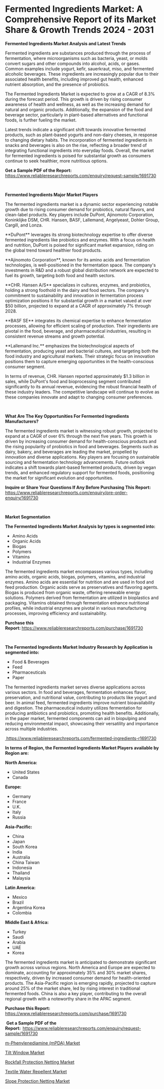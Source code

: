 <p><h1>Fermented Ingredients Market: A Comprehensive Report of its Market Share & Growth Trends 2024 - 2031</h1></p><p><strong>Fermented Ingredients Market Analysis and Latest Trends</strong></p>
<p><p>Fermented ingredients are substances produced through the process of fermentation, where microorganisms such as bacteria, yeast, or molds convert sugars and other compounds into alcohol, acids, or gases. Common examples include yogurt, kefir, sauerkraut, miso, and fermented alcoholic beverages. These ingredients are increasingly popular due to their associated health benefits, including improved gut health, enhanced nutrient absorption, and the presence of probiotics.</p><p>The Fermented Ingredients Market is expected to grow at a CAGR of 8.3% during the forecast period. This growth is driven by rising consumer awareness of health and wellness, as well as the increasing demand for natural and organic products. Additionally, the expansion of the food and beverage sector, particularly in plant-based alternatives and functional foods, is further fueling the market. </p><p>Latest trends indicate a significant shift towards innovative fermented products, such as plant-based yogurts and non-dairy cheeses, in response to changing dietary habits. The incorporation of fermented ingredients in snacks and beverages is also on the rise, reflecting a broader trend of integrating functional ingredients into everyday foods. Overall, the market for fermented ingredients is poised for substantial growth as consumers continue to seek healthier, more nutritious options.</p></p>
<p><strong>Get a Sample PDF of the Report:&nbsp;</strong> <a href="https://www.reliableresearchreports.com/enquiry/request-sample/1691730?utm_campaign=1453&utm_medium=2&utm_source=Github&utm_content=ia&utm_term=18102024&utm_id=fermented-ingredients">https://www.reliableresearchreports.com/enquiry/request-sample/1691730</a></p>
<p>&nbsp;</p>
<p><strong>Fermented Ingredients Major Market Players</strong></p>
<p><p>The fermented ingredients market is a dynamic sector experiencing notable growth due to rising consumer demand for probiotics, natural flavors, and clean-label products. Key players include DuPont, Ajinomoto Corporation, Koninklijke DSM, CHR. Hansen, BASF, Lallemand, Angelyeast, Dohler Group, Cargill, and Lonza.</p><p>**DuPont** leverages its strong biotechnology expertise to offer diverse fermented ingredients like probiotics and enzymes. With a focus on health and nutrition, DuPont is poised for significant market expansion, riding on the global trend toward healthier food products.</p><p>**Ajinomoto Corporation**, known for its amino acids and fermentation technologies, is well-positioned in the fermentation space. The company's investments in R&D and a robust global distribution network are expected to fuel its growth, targeting both food and health sectors.</p><p>**CHR. Hansen A/S** specializes in cultures, enzymes, and probiotics, holding a strong foothold in the dairy and food sectors. The company's commitment to sustainability and innovation in fermentation process optimization positions it for substantial growth in a market valued at over $50 billion, projected to expand at a CAGR of approximately 7% through 2028.</p><p>**BASF SE** integrates its chemical expertise to enhance fermentation processes, allowing for efficient scaling of production. Their ingredients are pivotal in the food, beverage, and pharmaceutical industries, resulting in consistent revenue streams and growth potential.</p><p>**Lallemand Inc.** emphasizes the biotechnological aspects of fermentation, producing yeast and bacterial cultures, and targeting both the food industry and agricultural markets. Their strategic focus on innovation positions them to capture emerging opportunities in the health-conscious consumer segment.</p><p>In terms of revenue, CHR. Hansen reported approximately $1.3 billion in sales, while DuPont's food and bioprocessing segment contributed significantly to its annual revenue, evidencing the robust financial health of these industry leaders. The competitive landscape will continue to evolve as these companies innovate and adapt to changing consumer preferences.</p></p>
<p>&nbsp;</p>
<p><strong>What Are The Key Opportunities For Fermented Ingredients Manufacturers?</strong></p>
<p><p>The fermented ingredients market is witnessing robust growth, projected to expand at a CAGR of over 6% through the next five years. This growth is driven by increasing consumer demand for health-conscious products and the rising popularity of probiotics in food and beverages. Segments such as dairy, bakery, and beverages are leading the market, propelled by innovation and diverse applications. Key players are focusing on sustainable sourcing and fermentation technology advancements. Future outlook indicates a shift towards plant-based fermented products, driven by vegan trends, and enhanced regulatory support for fermented foods, positioning the market for significant evolution and opportunities.</p></p>
<p><strong>Inquire or Share Your Questions If Any Before Purchasing This Report:</strong> <a href="https://www.reliableresearchreports.com/enquiry/pre-order-enquiry/1691730?utm_campaign=1453&utm_medium=2&utm_source=Github&utm_content=ia&utm_term=18102024&utm_id=fermented-ingredients">https://www.reliableresearchreports.com/enquiry/pre-order-enquiry/1691730</a></p>
<p>&nbsp;</p>
<p><strong>Market Segmentation</strong></p>
<p><strong>The Fermented Ingredients Market Analysis by types is segmented into:</strong></p>
<p><ul><li>Amino Acids</li><li>Organic Acids</li><li>Biogas</li><li>Polymers</li><li>Vitamins</li><li>Industrial Enzymes</li></ul></p>
<p><p>The fermented ingredients market encompasses various types, including amino acids, organic acids, biogas, polymers, vitamins, and industrial enzymes. Amino acids are essential for nutrition and are used in food and feed production. Organic acids serve as preservatives and flavoring agents. Biogas is produced from organic waste, offering renewable energy solutions. Polymers derived from fermentation are utilized in bioplastics and packaging. Vitamins obtained through fermentation enhance nutritional profiles, while industrial enzymes are pivotal in various manufacturing processes, improving efficiency and sustainability.</p></p>
<p><strong>Purchase this Report:&nbsp;</strong><a href="https://www.reliableresearchreports.com/purchase/1691730?utm_campaign=1453&utm_medium=2&utm_source=Github&utm_content=ia&utm_term=18102024&utm_id=fermented-ingredients">https://www.reliableresearchreports.com/purchase/1691730</a></p>
<p>&nbsp;</p>
<p><strong>The Fermented Ingredients Market Industry Research by Application is segmented into:</strong></p>
<p><ul><li>Food & Beverages</li><li>Feed</li><li>Pharmaceuticals</li><li>Paper</li></ul></p>
<p><p>The fermented ingredients market serves diverse applications across various sectors. In food and beverages, fermentation enhances flavor, preservation, and nutritional value, contributing to products like yogurt and beer. In animal feed, fermented ingredients improve nutrient bioavailability and digestion. The pharmaceutical industry utilizes fermentation for producing antibiotics and probiotics, promoting health benefits. Additionally, in the paper market, fermented components can aid in biopulping and reducing environmental impact, showcasing their versatility and importance across multiple industries.</p></p>
<p><a href="https://www.reliableresearchreports.com/fermented-ingredients-r1691730?utm_campaign=1453&utm_medium=2&utm_source=Github&utm_content=ia&utm_term=18102024&utm_id=fermented-ingredients">&nbsp;https://www.reliableresearchreports.com/fermented-ingredients-r1691730</a></p>
<p><strong>In terms of Region, the Fermented Ingredients Market Players available by Region are:</strong></p>
<p>
    <p> <strong> North America: </strong>
        <ul>
            <li>United States</li>
            <li>Canada</li>
        </ul>
        </p> 
    <p> <strong> Europe: </strong>
        <ul>
            <li>Germany</li>
            <li>France</li>
            <li>U.K.</li>
            <li>Italy</li>
            <li>Russia</li>
        </ul>
        </p> 
    <p> <strong> Asia-Pacific: </strong>
        <ul>
            <li>China</li>
            <li>Japan</li>
            <li>South Korea</li>
            <li>India</li>
            <li>Australia</li>
            <li>China Taiwan</li>
            <li>Indonesia</li>
            <li>Thailand</li>
            <li>Malaysia</li>
        </ul>
        </p> 
    <p> <strong> Latin America: </strong>
        <ul>
            <li>Mexico</li>
            <li>Brazil</li>
            <li>Argentina Korea</li>
            <li>Colombia</li>
        </ul>
        </p> 
    <p> <strong> Middle East & Africa: </strong>
        <ul>
            <li>Turkey</li>
            <li>Saudi</li>
            <li>Arabia</li>
            <li>UAE</li>
            <li>Korea</li>
        </ul>
    </p>
    </p>
<p><p>The fermented ingredients market is anticipated to demonstrate significant growth across various regions. North America and Europe are expected to dominate, accounting for approximately 35% and 30% market shares, respectively, driven by increased consumer demand for health-oriented products. The Asia-Pacific region is emerging rapidly, projected to capture around 25% of the market share, led by rising interest in traditional fermented foods. China is also a key player, contributing to the overall regional growth with a noteworthy share in the APAC segment.</p></p>
<p><strong>Purchase this Report: </strong><a href="https://www.reliableresearchreports.com/purchase/1691730?utm_campaign=1453&utm_medium=2&utm_source=Github&utm_content=ia&utm_term=18102024&utm_id=fermented-ingredients">https://www.reliableresearchreports.com/purchase/1691730</a></p>
<p>&nbsp;<strong>Get a Sample PDF of the Report:&nbsp;&nbsp;</strong><a href="https://www.reliableresearchreports.com/enquiry/request-sample/1691730?utm_campaign=1453&utm_medium=2&utm_source=Github&utm_content=ia&utm_term=18102024&utm_id=fermented-ingredients">https://www.reliableresearchreports.com/enquiry/request-sample/1691730</a></p>
<p><strong></strong></p>
<p><p><a href="https://github.com/bmorecock/Market-Research-Report-List-5/blob/main/m-phenylenediamine-mpda-market.md?utm_campaign=1453&utm_medium=2&utm_source=Github&utm_content=ia&utm_term=18102024&utm_id=fermented-ingredients">m-Phenylenediamine (mPDA) Market</a></p><p><a href="https://www.linkedin.com/pulse/tilt-window-market-matrix-applications-types-cagr-growth-kydxf?utm_campaign=1453&utm_medium=2&utm_source=Github&utm_content=ia&utm_term=18102024&utm_id=fermented-ingredients">Tilt Window Market</a></p><p><a href="https://www.linkedin.com/pulse/rockfall-protection-netting-market-analysis-report-global-9f0hf?utm_campaign=1453&utm_medium=2&utm_source=Github&utm_content=ia&utm_term=18102024&utm_id=fermented-ingredients">Rockfall Protection Netting Market</a></p><p><a href="https://www.linkedin.com/pulse/exploring-textile-water-repellent-market-strategic-insights-a7lvf?utm_campaign=1453&utm_medium=2&utm_source=Github&utm_content=ia&utm_term=18102024&utm_id=fermented-ingredients">Textile Water Repellent Market</a></p><p><a href="https://www.linkedin.com/pulse/in-depth-analysis-global-slope-protection-netting-market-scope-d7u9f?utm_campaign=1453&utm_medium=2&utm_source=Github&utm_content=ia&utm_term=18102024&utm_id=fermented-ingredients">Slope Protection Netting Market</a></p></p>